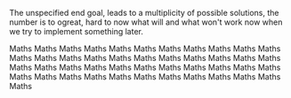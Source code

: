 The unspecified end goal, leads to a multiplicity of possible solutions, the number is to ogreat, hard to now what will and what won't work now when we try to implement something later.

Maths Maths Maths Maths Maths
Maths Maths Maths Maths Maths
Maths Maths Maths Maths Maths
Maths Maths Maths Maths Maths
Maths Maths Maths Maths Maths
Maths Maths Maths Maths Maths
Maths Maths Maths Maths Maths
Maths Maths Maths Maths Maths
Maths Maths Maths Maths Maths

